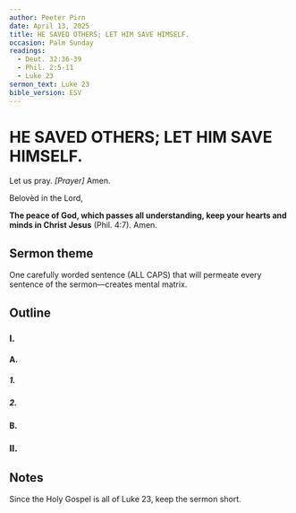 ```yaml
---
author: Peeter Pirn
date: April 13, 2025
title: HE SAVED OTHERS; LET HIM SAVE HIMSELF.
occasion: Palm Sunday
readings:
  - Deut. 32:36-39
  - Phil. 2:5-11
  - Luke 23
sermon_text: Luke 23
bible_version: ESV
---
```


# HE SAVED OTHERS; LET HIM SAVE HIMSELF.

Let us pray. *\[Prayer]*  Amen.

Belovèd in the Lord,

**The peace of God, which passes all understanding, keep your hearts and minds in Christ Jesus** (Phil. 4:7). Amen.

## Sermon theme
One carefully worded sentence (ALL CAPS) that will permeate every sentence of the sermon—creates mental matrix.
## Outline
### I.
#### A.
##### 1.
##### 2.
#### B.
### II.
## Notes
Since the Holy Gospel is all of Luke 23, keep the sermon short.